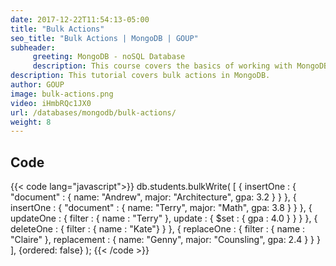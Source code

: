 ```yaml
---
date: 2017-12-22T11:54:13-05:00
title: "Bulk Actions"
seo_title: "Bulk Actions | MongoDB | GOUP"
subheader:
     greeting: MongoDB - noSQL Database
     description: This course covers the basics of working with MongoDB. Work your way through the videos/articles and I'll teach you everything you need to know to interact with Mongo's flexible document database management system and create powerful document databases!
description: This tutorial covers bulk actions in MongoDB.
author: GOUP
image: bulk-actions.png
video: iHmbRQc1JX0
url: /databases/mongodb/bulk-actions/
weight: 8
---
```


## Code

{{< code lang="javascript">}}
db.students.bulkWrite(
      [
         { insertOne :
            {
               "document" :
               {
                  name: "Andrew", major: "Architecture", gpa: 3.2
               }
            }
         },
         { insertOne :
            {
               "document" :
               {
                  name: "Terry", major: "Math", gpa: 3.8
               }
            }
         },
         { updateOne :
            {
               filter : { name : "Terry" },
               update : { $set : { gpa : 4.0 } }
            }
         },
         { deleteOne :
            { filter : { name : "Kate"} }
         },
         { replaceOne :
            {
               filter : { name : "Claire" },
               replacement : { name: "Genny", major: "Counsling", gpa: 2.4 }
            }
         }
    ],
    {ordered: false}
   );
{{< /code >}}

